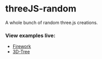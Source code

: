 # threeJS-random
A whole bunch of random three.js creations.

### View examples live:
* [Firework](https://fadi-wassaf.github.io/threeJS-random/Firework/)
* [3D-Tree](https://fadi-wassaf.github.io/threeJS-random/3D-Tree/)